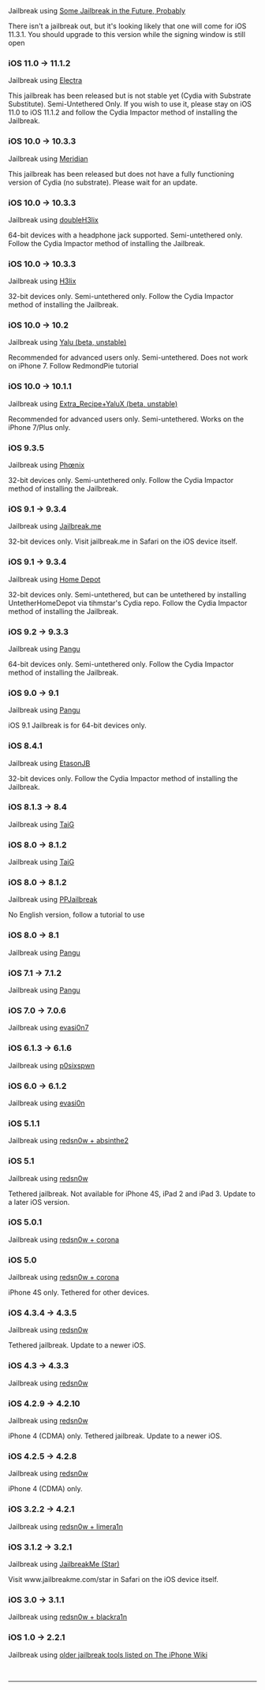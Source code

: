 <div class="container">Jailbreak using <a href="https://www.reddit.com/r/jailbreak/comments/8ndb4y/tutorial_so_youre_wondering_if_you_should_upgrade/"> Some Jailbreak in the Future, Probably</a><br />
<div class="previous">
<div class="col-xs-12 col-sm-6 col-md-4 jailbreak">
<p class="text-warning">There isn't a jailbreak out, but it's looking likely that one will come for iOS 11.3.1. You should upgrade to this version while the signing window is still open</p>
</div>
<div class="col-xs-12 col-sm-6 col-md-4 jailbreak">
<h3>iOS 11.0 &rarr; 11.1.2</h3>
<p class="text-success">Jailbreak using <a href="https://coolstar.org/electra/"> Electra </a></p>
<p class="text-warning">This jailbreak has been released but is not stable yet (Cydia with Substrate Substitute). Semi-Untethered Only. If you wish to use it, please stay on iOS 11.0 to iOS 11.1.2 and follow the Cydia Impactor method of installing the Jailbreak.</p>
</div>
<div class="col-xs-12 col-sm-6 col-md-4 jailbreak">
<h3>iOS 10.0 &rarr; 10.3.3</h3>
<p class="text-success">Jailbreak using <a href="https://meridian.sparkes.zone/"> Meridian </a></p>
<p class="text-warning">This jailbreak has been released but does not have a fully functioning version of Cydia (no substrate). Please wait for an update.</p>
</div>
<div class="col-xs-12 col-sm-6 col-md-4 jailbreak">
<h3>iOS 10.0 &rarr; 10.3.3</h3>
<p class="text-success">Jailbreak using <a href="https://doubleh3lix.tihmstar.net"> doubleH3lix </a></p>
<p class="text-warning">64-bit devices with a headphone jack supported. Semi-untethered only. Follow the Cydia Impactor method of installing the Jailbreak.</p>
</div>
<div class="col-xs-12 col-sm-6 col-md-4 jailbreak">
<h3>iOS 10.0 &rarr; 10.3.3</h3>
<p class="text-success">Jailbreak using <a href="https://h3lix.tihmstar.net"> H3lix </a></p>
<p class="text-warning">32-bit devices only. Semi-untethered only. Follow the Cydia Impactor method of installing the Jailbreak.</p>
</div>
<div class="col-xs-12 col-sm-6 col-md-4 jailbreak">
<h3>iOS 10.0 &rarr; 10.2</h3>
<p class="text-success">Jailbreak using <a href="http://www.redmondpie.com/how-to-jailbreak-ios-10.2-with-yalu102-tutorial/"> Yalu (beta, unstable) </a></p>
<p class="text-warning">Recommended for advanced users only. Semi-untethered. Does not work on iPhone 7. Follow RedmondPie tutorial</p>
</div>
<div class="col-xs-12 col-sm-6 col-md-4 jailbreak">
<h3>iOS 10.0 &rarr; 10.1.1</h3>
<p class="text-success">Jailbreak using <a href="https://yalu.qwertyoruiop.com/"> Extra_Recipe+YaluX (beta, unstable) </a></p>
<p class="text-warning">Recommended for advanced users only. Semi-untethered. Works on the iPhone 7/Plus only.</p>
</div>
<div class="col-xs-12 col-sm-6 col-md-4 jailbreak">
<h3>iOS 9.3.5</h3>
<p class="text-success">Jailbreak using <a href="https://phoenixpwn.com"> Ph&oelig;nix </a></p>
<p class="text-warning">32-bit devices only. Semi-untethered only. Follow the Cydia Impactor method of installing the Jailbreak.</p>
</div>
<div class="col-xs-12 col-sm-6 col-md-4 jailbreak">
<h3>iOS 9.1 &rarr; 9.3.4</h3>
<p class="text-success">Jailbreak using <a href="https://jailbreak.me"> Jailbreak.me </a></p>
<p class="text-warning">32-bit devices only. Visit jailbreak.me in Safari on the iOS device itself.</p>
</div>
<div class="col-xs-12 col-sm-6 col-md-4 jailbreak">
<h3>iOS 9.1 &rarr; 9.3.4</h3>
<p class="text-success">Jailbreak using <a href="http://wall.supplies"> Home Depot </a></p>
<p class="text-warning">32-bit devices only. Semi-untethered, but can be untethered by installing UntetherHomeDepot via tihmstar's Cydia repo. Follow the Cydia Impactor method of installing the Jailbreak.</p>
</div>
<div class="col-xs-12 col-sm-6 col-md-4 jailbreak">
<h3>iOS 9.2 &rarr; 9.3.3</h3>
<p class="text-success">Jailbreak using <a href="http://en.93.pangu.io/help.html"> Pangu </a></p>
<p class="text-warning">64-bit devices only. Semi-untethered only. Follow the Cydia Impactor method of installing the Jailbreak.</p>
</div>
<div class="col-xs-12 col-sm-6 col-md-4 jailbreak">
<h3>iOS 9.0 &rarr; 9.1</h3>
<p class="text-success">Jailbreak using <a href="http://en.9.pangu.io"> Pangu </a></p>
<p class="text-warning">iOS 9.1 Jailbreak is for 64-bit devices only.</p>
</div>
<div class="col-xs-12 col-sm-6 col-md-4 jailbreak">
<h3>iOS 8.4.1</h3>
<p class="text-success">Jailbreak using <a href="https://etasonjb.tihmstar.net/"> EtasonJB </a></p>
<p class="text-warning">32-bit devices only. Follow the Cydia Impactor method of installing the Jailbreak.</p>
</div>
<div class="col-xs-12 col-sm-6 col-md-4 jailbreak">
<h3>iOS 8.1.3 &rarr; 8.4</h3>
<p class="text-success">Jailbreak using <a href="http://www.taig.com/en/"> TaiG </a></p>
</div>
<div class="col-xs-12 col-sm-6 col-md-4 jailbreak">
<h3>iOS 8.0 &rarr; 8.1.2</h3>
<p class="text-success">Jailbreak using <a href="http://www.taig.com/en/"> TaiG </a></p>
</div>
<div class="col-xs-12 col-sm-6 col-md-4 jailbreak">
<h3>iOS 8.0 &rarr; 8.1.2</h3>
<p class="text-success">Jailbreak using <a href="https://pro.25pp.com/ppghost_mac"> PPJailbreak </a></p>
<p class="text-warning">No English version, follow a tutorial to use</p>
</div>
<div class="col-xs-12 col-sm-6 col-md-4 jailbreak">
<h3>iOS 8.0 &rarr; 8.1</h3>
<p class="text-success">Jailbreak using <a href="http://en.8.pangu.io/"> Pangu </a></p>
</div>
<div class="col-xs-12 col-sm-6 col-md-4 jailbreak">
<h3>iOS 7.1 &rarr; 7.1.2</h3>
<p class="text-success">Jailbreak using <a href="http://en.7.pangu.io/"> Pangu </a></p>
</div>
<div class="col-xs-12 col-sm-6 col-md-4 jailbreak">
<h3>iOS 7.0 &rarr; 7.0.6</h3>
<p class="text-success">Jailbreak using <a href="http://evasi0n.com/"> evasi0n7 </a></p>
</div>
<div class="col-xs-12 col-sm-6 col-md-4 jailbreak">
<h3>iOS 6.1.3 &rarr; 6.1.6</h3>
<p class="text-success">Jailbreak using <a href="https://ih8sn0w.com/p0sixspwn.html"> p0sixspwn </a></p>
</div>
<div class="col-xs-12 col-sm-6 col-md-4 jailbreak">
<h3>iOS 6.0 &rarr; 6.1.2</h3>
<p class="text-success">Jailbreak using <a href="http://evasi0n.com/iOS6"> evasi0n </a></p>
</div>
<div class="col-xs-12 col-sm-6 col-md-4 jailbreak">
<h3>iOS 5.1.1</h3>
<p class="text-success">Jailbreak using <a href="https://ipsw.me/iPhoneDev"> redsn0w + absinthe2 </a></p>
</div>
<div class="col-xs-12 col-sm-6 col-md-4 jailbreak">
<h3>iOS 5.1</h3>
<p class="text-success">Jailbreak using <a href="https://ipsw.me/iPhoneDev"> redsn0w </a></p>
<p class="text-warning">Tethered jailbreak. Not available for iPhone 4S, iPad 2 and iPad 3. Update to a later iOS version.</p>
</div>
<div class="col-xs-12 col-sm-6 col-md-4 jailbreak">
<h3>iOS 5.0.1</h3>
<p class="text-success">Jailbreak using <a href="https://ipsw.me/iPhoneDev"> redsn0w + corona </a></p>
</div>
<div class="col-xs-12 col-sm-6 col-md-4 jailbreak">
<h3>iOS 5.0</h3>
<p class="text-success">Jailbreak using <a href="https://ipsw.me/iPhoneDev"> redsn0w + corona </a></p>
<p class="text-warning">iPhone 4S only. Tethered for other devices.</p>
</div>
<div class="col-xs-12 col-sm-6 col-md-4 jailbreak">
<h3>iOS 4.3.4 &rarr; 4.3.5</h3>
<p class="text-success">Jailbreak using <a href="https://ipsw.me/iPhoneDev"> redsn0w </a></p>
<p class="text-warning">Tethered jailbreak. Update to a newer iOS.</p>
</div>
<div class="col-xs-12 col-sm-6 col-md-4 jailbreak">
<h3>iOS 4.3 &rarr; 4.3.3</h3>
<p class="text-success">Jailbreak using <a href="https://ipsw.me/iPhoneDev"> redsn0w </a></p>
</div>
<div class="col-xs-12 col-sm-6 col-md-4 jailbreak">
<h3>iOS 4.2.9 &rarr; 4.2.10</h3>
<p class="text-success">Jailbreak using <a href="https://ipsw.me/iPhoneDev"> redsn0w </a></p>
<p class="text-warning">iPhone 4 (CDMA) only. Tethered jailbreak. Update to a newer iOS.</p>
</div>
<div class="col-xs-12 col-sm-6 col-md-4 jailbreak">
<h3>iOS 4.2.5 &rarr; 4.2.8</h3>
<p class="text-success">Jailbreak using <a href="https://ipsw.me/iPhoneDev"> redsn0w </a></p>
<p class="text-warning">iPhone 4 (CDMA) only.</p>
</div>
<div class="col-xs-12 col-sm-6 col-md-4 jailbreak">
<h3>iOS 3.2.2 &rarr; 4.2.1</h3>
<p class="text-success">Jailbreak using <a href="https://ipsw.me/iPhoneDev"> redsn0w + limera1n </a></p>
</div>
<div class="col-xs-12 col-sm-6 col-md-4 jailbreak">
<h3>iOS 3.1.2 &rarr; 3.2.1</h3>
<p class="text-success">Jailbreak using <a href="http://jailbreakme.com/star"> JailbreakMe (Star) </a></p>
<p class="text-warning">Visit www.jailbreakme.com/star in Safari on the iOS device itself.</p>
</div>
<div class="col-xs-12 col-sm-6 col-md-4 jailbreak">
<h3>iOS 3.0 &rarr; 3.1.1</h3>
<p class="text-success">Jailbreak using <a href="https://ipsw.me/iPhoneDev"> redsn0w + blackra1n </a></p>
</div>
<div class="col-xs-12 col-sm-6 col-md-4 jailbreak">
<h3>iOS 1.0 &rarr; 2.2.1</h3>
<p class="text-success">Jailbreak using <a href="https://www.theiphonewiki.com/wiki/Jailbreak"> older jailbreak tools listed on The iPhone Wiki </a></p>
</div>
</div>
<div class="clearfix">&nbsp;</div>
<ins class="adsbygoogle" style="display: block;" data-ad-client="ca-pub-9421549393799412" data-ad-slot="3483797882" data-ad-format="auto"></ins><hr />
<div class="footer">&nbsp;</div>
</div>
